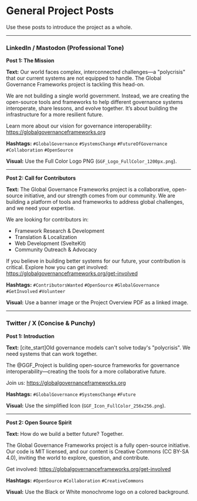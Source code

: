 # General Project Posts

Use these posts to introduce the project as a whole.

---

### **LinkedIn / Mastodon (Professional Tone)**

**Post 1: The Mission**

**Text:**
Our world faces complex, interconnected challenges—a "polycrisis" that our current systems are not equipped to handle. The Global Governance Frameworks project is tackling this head-on.

We are not building a single world government. Instead, we are creating the open-source tools and frameworks to help different governance systems interoperate, share lessons, and evolve together. It’s about building the infrastructure for a more resilient future.

Learn more about our vision for governance interoperability: https://globalgovernanceframeworks.org

**Hashtags:** `#GlobalGovernance` `#SystemsChange` `#FutureOfGovernance` `#Collaboration` `#OpenSource`

**Visual:** Use the Full Color Logo PNG (`GGF_Logo_FullColor_1200px.png`).

---

**Post 2: Call for Contributors**

**Text:**
The Global Governance Frameworks project is a collaborative, open-source initiative, and our strength comes from our community. We are building a platform of tools and frameworks to address global challenges, and we need your expertise.

We are looking for contributors in:
-   Framework Research & Development
-   Translation & Localization
-   Web Development (SvelteKit)
-   Community Outreach & Advocacy

If you believe in building better systems for our future, your contribution is critical. Explore how you can get involved: https://globalgovernanceframeworks.org/get-involved

**Hashtags:** `#ContributorsWanted` `#OpenSource` `#GlobalGovernance` `#GetInvolved` `#Volunteer`

**Visual:** Use a banner image or the Project Overview PDF as a linked image.

---

### **Twitter / X (Concise & Punchy)**

**Post 1: Introduction**

**Text:**
[cite_start]Old governance models can't solve today's "polycrisis". We need systems that can work together.

The @GGF_Project is building open-source frameworks for governance interoperability—creating the tools for a more collaborative future.

Join us: https://globalgovernanceframeworks.org

**Hashtags:** `#GlobalGovernance` `#SystemsChange` `#Future`

**Visual:** Use the simplified Icon (`GGF_Icon_FullColor_256x256.png`).

---

**Post 2: Open Source Spirit**

**Text:**
How do we build a better future? Together.

The Global Governance Frameworks project is a fully open-source initiative. Our code is MIT licensed, and our content is Creative Commons (CC BY-SA 4.0), inviting the world to explore, question, and contribute.

Get involved: https://globalgovernanceframeworks.org/get-involved

**Hashtags:** `#OpenSource` `#Collaboration` `#CreativeCommons`

**Visual:** Use the Black or White monochrome logo on a colored background.
